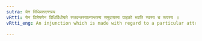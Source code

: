 ```yaml
---
sutra: येन विधिस्तदन्तस्य
vRtti: येन विशेषणेन विधिर्विधीयते सतदन्तस्यात्मान्तस्य समुदायस्य ग्राहको भवति स्वस्य च रूपस्य ॥
vRtti_eng: An injunction which is made with regard to a particular attribute, applies to words having that attribute at their end as well as to that attribute itself.

---
```

